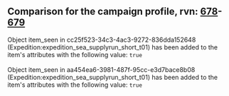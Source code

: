## Comparison for the campaign profile, rvn: [678](https://github.com/PRO100KatYT/FortniteProfileRevisions/tree/main/profiles/campaign/678%20campaign.json)-[679](https://github.com/PRO100KatYT/FortniteProfileRevisions/tree/main/profiles/campaign/679%20campaign.json)

Object item_seen in cc25f523-34c3-4ac3-9272-836dda152648 (Expedition:expedition_sea_supplyrun_short_t01) has been added to the item's attributes with the following value: `true`
<br><br>
Object item_seen in aa454ea6-3981-487f-95cc-e3d7bace8b08 (Expedition:expedition_sea_supplyrun_short_t01) has been added to the item's attributes with the following value: `true`
<br><br>
